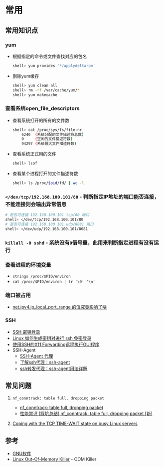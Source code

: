 # 常用

## 常用知识点

### yum

* 根据指定的命令或文件查找对应的包名
    ```bash
    shell> yum provides '*/applydeltarpm'
    ```
* 删除yum缓存
    ```bash
    shell> yum clean all
    shell> rm -rf /var/cache/yum/*
    shell> yum makecache
    ```

### 查看系统open_file_descriptors
    
* 查看系统打开的所有的文件数
    ```bash
    shell> cat /proc/sys/fs/file-nr
        6240  (系统分配的文件描述符总数)
        0     (空闲的文件描述符数)
        94297 (系统最大文件描述符数)
    ```
* 查看系统正式用的文件
    ```bash
    shell> lsof
    ```
* 查看某个进程打开的文件描述符数
    ```bash
    shell> ls /proc/$pid/fd/ | wc -l
    ```

### `</dev/tcp/192.168.100.101/80` - 判断指定IP地址的端口能否连接，不能连接则会输出异常信息

```bash
# 是否可连接 192.168.100.101 tcp/80 端口
shell> </dev/tcp/192.168.100.101/80
# 是否可连接 192.168.100.101 udp/8081 端口
shell> </dev/udp/192.168.100.101/8081
```

### `killall -0 sshd` - 系统没有`0`信号量，此用来判断指定进程有没有运行


### 查看进程的环境变量

* `strings /proc/$PID/environ`
* `cat /proc/$PID/environ | tr '\0' '\n'`

### 端口被占用

* [net.ipv4.ip_local_port_range 的值究竟影响了啥](https://mozillazg.com/2019/05/linux-what-net.ipv4.ip_local_port_range-effect-or-mean.html)


### SSH

* [SSH 密钥登录](https://wangdoc.com/ssh/key.html)
* [Linux 如何生成密钥对进行 ssh 免密登录](https://segmentfault.com/a/1190000024575872)
* [使用SSH的X11 Forwarding远程执行GUI程序](https://www.jianshu.com/p/24663f3491fa)
* SSH-Agent
  * [SSH-Agent 代理](https://poison77.com/2020/06/07/ssh-agent/)
  * [了解ssh代理：ssh-agent](https://www.zsythink.net/archives/2407)
  * [ssh转发代理：ssh-agent用法详解](https://www.cnblogs.com/f-ck-need-u/p/10484531.html)

## 常见问题

1. `nf_conntrack: table full, dropping packet`
   * [nf_conntrack: table full, dropping packet](https://morganwu277.github.io/2018/05/26/Solve-production-issue-of-nf-conntrack-table-full-dropping-packet/)
   * [性能常识 [踩坑总结] nf_conntrack: table full, dropping packet [新]](https://testerhome.com/topics/15824)

2. [Coping with the TCP TIME-WAIT state on busy Linux servers](https://vincent.bernat.ch/en/blog/2014-tcp-time-wait-state-linux)

## 参考

* [GNU软件](https://www.gnu.org/software/software.html)
* [Linux Out-Of-Memory Killer](https://rakeshjain-devops.medium.com/linux-out-of-memory-killer-31e477a45759) - OOM Killer


